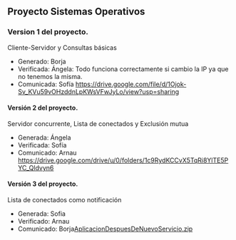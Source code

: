 ## Proyecto Sistemas Operativos

### Version 1 del proyecto.

Cliente-Servidor y Consultas básicas
- Generado: Borja
- Verificada: Ángela: Todo funciona correctamente si cambio la IP ya que no tenemos la misma.
- Comunicada: Sofía
https://drive.google.com/file/d/1Ojok-Sv_KVu59vOHzddnLpKWsVFwJyLo/view?usp=sharing

#### Versión 2 del proyecto.

Servidor concurrente, Lista de conectados y Exclusión mutua
- Generada: Ángela
- Verificada: Sofía
- Comunicado: Arnau
https://drive.google.com/drive/u/0/folders/1c9RydKCCvX5TqRi8YlTE5PYC_Qldvyn6

#### Versión 3 del proyecto.

Lista de conectados como notificación
- Generada: Sofia
- Verificado: Arnau
- Comunicado: Borja[AplicacionDespuesDeNuevoServicio.zip](https://drive.google.com/file/d/1zBY4X1_MF0tANI184tXbwZtOQBWMp9nT/view "AplicacionDespuesDeNuevoServicio.zip")
